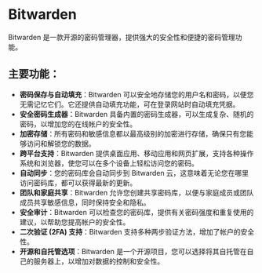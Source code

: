 # Bitwarden

Bitwarden 是一款开源的密码管理器，提供强大的安全性和便捷的密码管理功能。

## 主要功能：

- **密码保存与自动填充**：Bitwarden 可以安全地存储您的用户名和密码，以便您无需记忆它们。它还提供自动填充功能，可在登录网站时自动填充凭据。
- **安全密码生成器**：Bitwarden 具备内置的密码生成器，可以生成复杂、随机的密码，以增加您的在线帐户的安全性。
- **加密存储**：所有密码和敏感信息都以最高级别的加密进行存储，确保只有您能够访问和解锁您的数据。
- **跨平台支持**：Bitwarden 提供桌面应用、移动应用和网页扩展，支持各种操作系统和浏览器，使您可以在多个设备上轻松访问您的密码。
- **自动同步**：您的密码库会自动同步到 Bitwarden 云，这意味着无论您在哪里访问密码库，都可以获得最新的更新。
- **团队和家庭共享**：Bitwarden 允许您创建共享密码库，以便与家庭成员或团队成员共享敏感信息，同时保持安全和隐私。
- **安全审计**：Bitwarden 可以检查您的密码库，提供有关密码强度和重复使用的建议，以帮助您提高帐户的安全性。
- **二次验证 (2FA) 支持**：Bitwarden 支持多种两步验证方法，增加了帐户的安全性。
- **开源和自托管选项**：Bitwarden 是一个开源项目，您可以选择将其自托管在自己的服务器上，以增加对数据的控制和安全性。